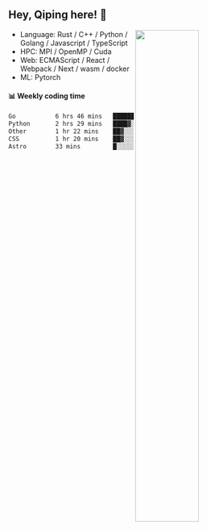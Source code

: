 

## Hey, Qiping here! :wave:

[<img align="right" width="50%" src="https://github-readme-stats.vercel.app/api?username=ppppqp&theme=dark&show_icons=true">](https://metrics.lecoq.io/ppppqp?template=classic)



-   Language: Rust / C++ / Python / Golang / Javascript / TypeScript
-   HPC: MPI / OpenMP / Cuda
-   Web: ECMAScript / React / Webpack / Next / wasm / docker
-   ML: Pytorch



#### :bar_chart: Weekly coding time

<!--START_SECTION:waka-->

```txt
Go           6 hrs 46 mins   █████████████░░░░░░░░░░░░   51.80 %
Python       2 hrs 29 mins   ████▓░░░░░░░░░░░░░░░░░░░░   19.01 %
Other        1 hr 22 mins    ██▓░░░░░░░░░░░░░░░░░░░░░░   10.55 %
CSS          1 hr 20 mins    ██▓░░░░░░░░░░░░░░░░░░░░░░   10.26 %
Astro        33 mins         █░░░░░░░░░░░░░░░░░░░░░░░░   04.32 %
```

<!--END_SECTION:waka-->
